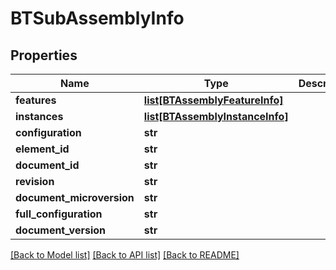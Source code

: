 # BTSubAssemblyInfo

## Properties
Name | Type | Description | Notes
------------ | ------------- | ------------- | -------------
**features** | [**list[BTAssemblyFeatureInfo]**](BTAssemblyFeatureInfo.md) |  | [optional] 
**instances** | [**list[BTAssemblyInstanceInfo]**](BTAssemblyInstanceInfo.md) |  | [optional] 
**configuration** | **str** |  | [optional] 
**element_id** | **str** |  | [optional] 
**document_id** | **str** |  | [optional] 
**revision** | **str** |  | [optional] 
**document_microversion** | **str** |  | [optional] 
**full_configuration** | **str** |  | [optional] 
**document_version** | **str** |  | [optional] 

[[Back to Model list]](../README.md#documentation-for-models) [[Back to API list]](../README.md#documentation-for-api-endpoints) [[Back to README]](../README.md)


